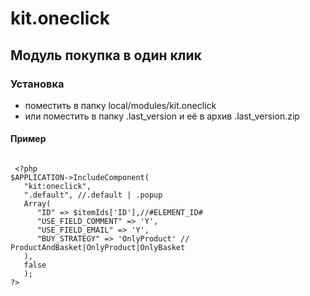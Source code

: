 # kit.oneclick

## Модуль покупка в один клик

### Установка
 * поместить в папку local/modules/kit.oneclick
 * или поместить в папку .last_version и её в архив .last_version.zip

#### Пример

```

 <?php
$APPLICATION->IncludeComponent(
   "kit:oneclick",
   ".default", //.default | .popup
   Array(
      "ID" => $itemIds['ID'],//#ELEMENT_ID#
      "USE_FIELD_COMMENT" => 'Y',
      "USE_FIELD_EMAIL" => 'Y',
      "BUY_STRATEGY" => 'OnlyProduct' // ProductAndBasket|OnlyProduct|OnlyBasket
   ),
   false
   );
?>

```
